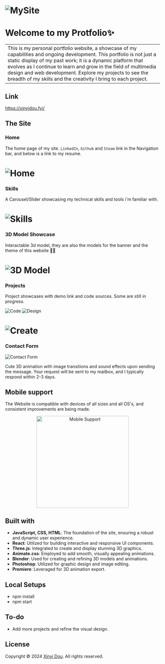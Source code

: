 
# ![MySite](https://github.com/shaqiumeiying/MySite/blob/main/src/assets/readme/image.png)
# Welcome to my Protfolio✨
<table>
<tr>
<td>
This is my personal portfolio website, a showcase of my capabilities and ongoing development. This portfolio is not just a static display of my past work; it is a dynamic platform that evolves as I continue to learn and grow in the field of multimedia design and web development. Explore my projects to see the breadth of my skills and the creativity I bring to each project.
</td>
</tr>
</table>


## Link
https://xinyidou.fyi/

## The Site

### Home
The home page of my site. `LinkedIn`, `Github` and `Steam` link in the Navigation bar, and below is a link to my resume.

# ![Home](https://github.com/shaqiumeiying/MySite/blob/main/src/assets/readme/image.png)

### Skills
A Carousel/Slider showcasing my technical skills and tools i'm familiar with.
# ![Skills](https://github.com/shaqiumeiying/MySite/blob/main/src/assets/readme/image-1.png)

### 3D Model Showcase
Interactable 3d model, they are also the models for the banner and the theme of this website 🍓🍇

# ![3D Model](https://github.com/shaqiumeiying/MySite/blob/main/src/assets/readme/image-6.png)

### Projects
Project showcases with demo link and code sources. Some are still in progress.

 ![Code](https://github.com/shaqiumeiying/MySite/blob/main/src/assets/readme/image-2.png)
 ![Design](https://github.com/shaqiumeiying/MySite/blob/main/src/assets/readme/image-3.png)
# ![Create](https://github.com/shaqiumeiying/MySite/blob/main/src/assets/readme/image-4.png)


### Contact Form
![Contact Form](https://github.com/shaqiumeiying/MySite/blob/main/src/assets/readme/image-8.png)

Cute 3D animation with image transitions and sound effects upon sending the message. Your request will be sent to my mailbox, and I typically respond within 2-3 days.



## Mobile support
The Website is compatible with devices of all sizes and all OS's, and consistent improvements are being made.

<div style="text-align: center;">
<img src="https://github.com/shaqiumeiying/MySite/blob/main/src/assets/readme/image-5.png" alt="Mobile Support" style="width: 300px;">
</div>

## Built with 


- **JavaScript, CSS, HTML**: The foundation of the site, ensuring a robust and dynamic user experience.
- **React**: Utilized for building interactive and responsive UI components.
- **Three.js**: Integrated to create and display stunning 3D graphics.
- **Animate.css**: Employed to add smooth, visually appealing animations.
- **Blender**: Used for creating and refining 3D models and animations.
- **Photoshop**: Utilized for graphic design and image editing.
- **Premiere**: Leveraged for 3D animation export.

## Local Setups
- npm install
- npm start

## To-do
- Add more projects and refine the visual design.

## License

Copyright © 2024 [Xinyi Dou](https://github.com/shaqiumeiying). All rights reserved.


